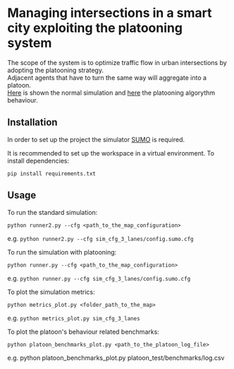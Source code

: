 # Managing intersections in a smart city exploiting the platooning system
The scope of the system is to optimize traffic flow in urban intersections by adopting the platooning strategy.  
Adjacent agents that have to turn the same way will aggregate into a platoon.  
[Here](./assets/clips/standard_simulation.mov) is shown the normal simulation and [here](./assets/clips/simulation_with_platooning.mov) the platooning algorythm behaviour.

## Installation
In order to set up the project the simulator [SUMO](https://eclipse.dev/sumo/) is required.

It is recommended to set up the workspace in a virtual environment.
To install dependencies:
```
pip install requirements.txt
```

## Usage
To run the standard simulation:
```
python runner2.py --cfg <path_to_the_map_configuration>
```
e.g. `python runner2.py --cfg sim_cfg_3_lanes/config.sumo.cfg`

To run the simulation with platooning:
```
python runner.py --cfg <path_to_the_map_configuration>
```
e.g. `python runner.py --cfg sim_cfg_3_lanes/config.sumo.cfg`

To plot the simulation metrics:
```
python metrics_plot.py <folder_path_to_the_map>
```
e.g. `python metrics_plot.py sim_cfg_3_lanes`

To plot the platoon's behaviour related benchmarks:
```
python platoon_benchmarks_plot.py <path_to_the_platoon_log_file>
```
e.g. python platoon_benchmarks_plot.py platoon_test/benchmarks/log.csv